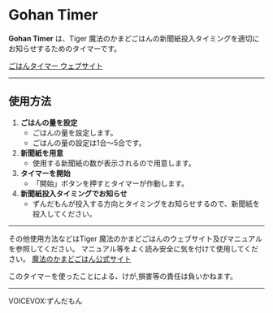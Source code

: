 # **Gohan Timer**

**Gohan Timer** は、Tiger 魔法のかまどごはんの新聞紙投入タイミングを適切にお知らせするためのタイマーです。

<a href="https://debmarine.github.io/Gohan-Timer/">ごはんタイマー ウェブサイト</a>

---

## **使用方法**
1. **ごはんの量を設定**
   - ごはんの量を設定します。
   - ごはんの量の設定は1合～5合です。
2. **新聞紙を用意**
   - 使用する新聞紙の数が表示されるので用意します。
3. **タイマーを開始**
   - 「開始」ボタンを押すとタイマーが作動します。
4. **新聞紙投入タイミングでお知らせ**
   - ずんだもんが投入する方向とタイミングをお知らせするので、新聞紙を投入してください。

---

その他使用方法などはTiger 魔法のかまどごはんのウェブサイト及びマニュアルを参照してください。
マニュアル等をよく読み安全に気を付けて使用してください。
<a href="https://www.tiger-corporation.com/ja/jpn/product/rice-cooker/kmd-a/">魔法のかまどごはん公式サイト</a>

このタイマーを使ったことによる、けが,損害等の責任は負いかねます。

---

VOICEVOX:ずんだもん

